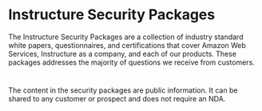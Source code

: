 # Instructure Security Packages
The Instructure Security Packages are a collection of industry standard white papers, questionnaires, and certifications that cover Amazon Web Services, Instructure as a company, and each of our products. These packages addresses the majority of questions we receive from customers.
#
The content in the security packages are public information. It can be shared to any customer or prospect and does not require an NDA.
#

